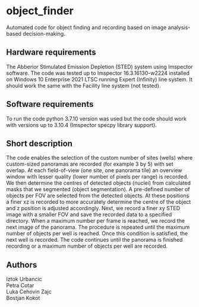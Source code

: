 # object_finder
Automated code for object finding and recording based on image analysis-based decision-making.

## Hardware requirements
The Abberior Stimulated Emission Depletion (STED) system using Imspector software. The code was tested up to Imspector 16.3.16130-w2224 installed on Windows 10 Enterprise 2021 LTSC running Expert (Infinity) line system. It should work the same with the Facility line system (not tested). 

## Software requirements
To run the code python 3.7.10 version was used but the code should work with versions up to 3.10.4 (Imspector specpy library support). 

## Short description
The code enables the selection of the custom number of sites (wells) where custom-sized panoramas are recorded (for example 3 by 5) with set overlap. At each field-of-view (one site, one panorama tile) an overview window with lesser quality (lower number of pixels per range) is recorded. We then determine the centres of detected objects (nuclei) from calculated masks that we segmented (object segmentation). A pre-defined number of objects per FOV are selected from the detected objects. At these positions a finer xz is recorded to more accurately determine the centre of the object and z position is adjusted accordingly. Next, we record a finer xy STED image with a smaller FOV and save the recorded data to a specified directory. When a maximum number per frame is reached, we record the next image of the panorama. The procedure is repeated until the maximum number of objects per well is reached. Once this condition is satisfied, the next well is recorded. The code continues until the panorama is finished recording or a maximum number of objects per well are recorded.

## Authors
Iztok Urbancic\
Petra Cotar\
Luka Cehovin Zajc\
Bostjan Kokot
